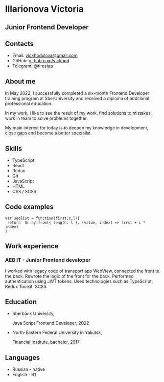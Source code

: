 # Illarionova Victoria
## Junior Frontend Developer
## Contacts
* Email: vickhodulova@gmail.com
* GitHub: [github.com/vickhod](https://github.com/vickhod)
* Telegram: @tirostap

## About me

In May 2022, I successfully completed a six-month Frontend Developer training program
at SberUniversity and received a diploma of additional professional education.

In my work, I like to see the result of my work, find solutions to mistakes, work in
team to solve problems together.

My main interest for today is to deepen my knowledge in development, close gaps and become a better specialist.

## Skills
* TypeScript
* React
* Redux
* Git
* JavaScript
* HTML
* CSS / SCSS

## Code examples
```
var seqlist = function(first,c,l){
 return  Array.from({ length: l }, (value, index) => first + c * index)
}
```

## Work experience
### AEB IT - Junior Frontend developer
I worked with legacy code of transport app WebView, connected the front to the back.
Rewrote the logic of the front for the back.
Performed authentication using JWT tokens.
Used technologies such as TypeScript, Redux Toolkit, SCSS.


## Education

* Sberbank University, 
  
  Java Script Frontend Developer, 2022
* North-Eastern Federal University in Yakutsk, 
  
  Financial Institute, bachelor, 2017

## Languages
* Russian - native
* English - B1